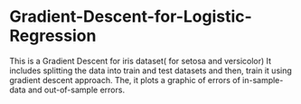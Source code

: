 # Gradient-Descent-for-Logistic-Regression
This is a Gradient Descent for iris dataset( for setosa and versicolor)
It includes splitting the data into train and test datasets and then, train it using gradient descent approach.
The, it plots a graphic of errors of in-sample-data and out-of-sample errors.
